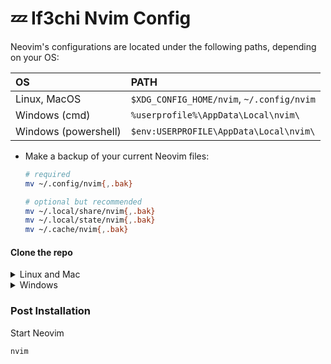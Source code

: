 # 💤 If3chi Nvim Config

Neovim's configurations are located under the following paths, depending on your OS:

| OS                   | PATH                                      |
| :------------------- | :---------------------------------------- |
| Linux, MacOS         | `$XDG_CONFIG_HOME/nvim`, `~/.config/nvim` |
| Windows (cmd)        | `%userprofile%\AppData\Local\nvim\`       |
| Windows (powershell) | `$env:USERPROFILE\AppData\Local\nvim\`    |

- Make a backup of your current Neovim files:

  ```sh
  # required
  mv ~/.config/nvim{,.bak}

  # optional but recommended
  mv ~/.local/share/nvim{,.bak}
  mv ~/.local/state/nvim{,.bak}
  mv ~/.cache/nvim{,.bak}
  ```

#### Clone the repo

<details><summary> Linux and Mac </summary>

```sh
git clone https://github.com/if3chi/nvim.git "${XDG_CONFIG_HOME:-$HOME/.config}"/nvim
```

</details>

<details><summary> Windows </summary>

If you're using `cmd.exe`:

```
git clone https://github.com/if3chi/nvim.git %userprofile%\AppData\Local\nvim\
```

If you're using `powershell.exe`

```
git clone https://github.com/if3chi/nvim.git $env:USERPROFILE\AppData\Local\nvim\
```

</details>

### Post Installation

Start Neovim

```sh
nvim
```
